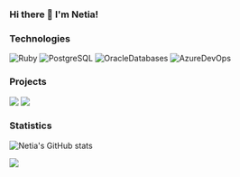 ### Hi there 👋 I'm Netia!

### Technologies

![Ruby](https://img.shields.io/badge/-Ruby-000?&logo=Ruby&logoColor=F90)
![PostgreSQL](https://img.shields.io/badge/-PostgreSQL-000?&logo=postgresql)
![OracleDatabases](https://img.shields.io/badge/-OracleDatabases-000?&logo=oracle)
![AzureDevOps](https://img.shields.io/badge/-AzureDevOps-000?&logo=azure)

### Projects

[![](https://img.shields.io/badge/-🧬%20Enigma-000)](https://github.com/netia1128/Enigma)
[![](https://img.shields.io/badge/-🦠%Battleship-000)](https://github.com/netia1128/battleship)

### Statistics

![Netia's GitHub stats](https://github-readme-stats.vercel.app/api?username=netia1128&show_icons=true&theme=radical)

<a href="https://github.com/neti1128">
  <img align="center" src="https://github-readme-stats.anuraghazra1.vercel.app/api/top-langs/?username=NETIA1128&layout=compact&theme=radical" />
</a>
<!--
**netia1128/netia1128** is a ✨ _special_ ✨ repository because its `README.md` (this file) appears on your GitHub profile.

Here are some ideas to get you started:

- 🔭 I’m currently working on ...
- 🌱 I’m currently learning ...
- 👯 I’m looking to collaborate on ...
- 🤔 I’m looking for help with ...
- 💬 Ask me about ...
- 📫 How to reach me: ...
- 😄 Pronouns: ...
- ⚡ Fun fact: ...
-->
